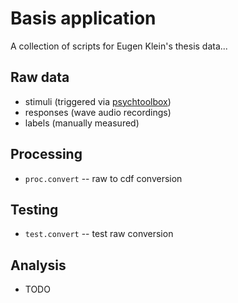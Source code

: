 Basis application
=================

A collection of scripts for Eugen Klein's thesis data...

Raw data
---------

- stimuli (triggered via [psychtoolbox](http://psychtoolbox.org/))
- responses (wave audio recordings)
- labels (manually measured)

Processing
----------

- `proc.convert` -- raw to cdf conversion

Testing
-------

- `test.convert` -- test raw conversion


Analysis
--------

- TODO
